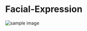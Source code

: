 # Facial-Expression
![sample image](https://drive.google.com/file/d/1RzSwI3slEK6STAr15h9J7LeobhnteNaR/view?usp=drive_link)
